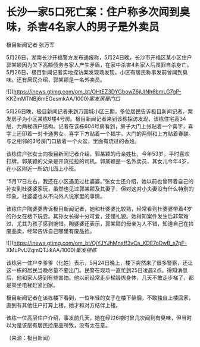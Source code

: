 # 长沙一家5口死亡案：住户称多次闻到臭味，杀害4名家人的男子是外卖员

极目新闻记者 张万军

5月26日，湖南长沙开福警方发布通报称，5月24日晚，长沙市开福区某小区住户郭某颖因为欠下高额债务与家人产生矛盾，在家中杀害4名家人后畏罪自杀身亡。5月26日，极目新闻记者实地探访案发现场发现，小区有居民称事发前曾闻到臭味。还有居民介绍，郭某颖是一名外卖员。

![](https://inews.gtimg.com/om_bt/OHtEZ3DYGbowZ6jUINh6bmLG7gP-
KKZmMTNBj6mEGesmkAA/1000)_案发房屋门口_

5月26日晚，极目新闻记者来到万国城小区三期，多位居民告诉极目新闻记者，案发房子为小区某栋6楼4号房。极目新闻记者来到该栋探访发现，该栋住宅高34层，为两梯四户结构。记者在该栋604号房看到，房子大门上张贴着一个喜字，喜字上还印着一对卡通男女。喜字下方贴着一个福字。大门的两侧和上方贴着春联。与之相邻的3号房门口放着一个火盆，里面有烧过的香烛。

该栋住户张女士向极目新闻记者介绍，郭某颖的母亲姓杜，今年53岁，平时喜欢打牌。郭某颖的父亲是开货拉拉的司机。郭某颖是一名外卖员，其女儿今年4岁，在小区附近一所幼儿园上小班。

“5月17日左右，我还在小区遇见过杜婆婆。”张女士还介绍，她以前也曾带着自己的孙女到杜婆婆家玩，虽然也见过郭某颖及其妻子，但对这对小夫妻没有什么特别的印象，杜婆婆也从不向外人说家里的事情。

该栋住户陶婆婆告诉极目新闻记者，她和杜婆婆比较熟，经常看到杜婆婆带着4岁的孙女在楼下玩耍。其孙女长得十分可爱，还懂礼貌。她得知案件发生后非常难过，尤其为孩子感到惋惜。陶婆婆还表示，郭某颖的母亲为人不错，知道自己在捡废品卖，经常告诉自己哪里有废品捡。

![](https://inews.gtimg.com/om_bt/OjYJYJhMnaff3vCa_KDE7oDwB_s7pF-
XMuPvUZqmQTJikAA/1000)_案发楼栋_

该栋另一住户李爹爹（化姓）表示，5月24日晚上，楼下突然来了很多警察，还让这一栋的居民当晚尽量不要出门。民警在现场一直忙到25日凌晨2点。得知消息后，他和家人感到有些害怕。他以前经常走步梯锻炼身体，几天不敢走步梯了，都是乘坐电梯赶紧回家。

极目新闻记者在该栋楼下看到，一位年轻的女子在楼下徘徊，不敢独自上楼回家，直到有其他住户打算上楼，她才和对方结伴上楼。

该栋一位高层住户介绍，事发前几天，她在经过6楼时曾几次闻到有臭味，但当时以为是该层有居民捡废品所致，没有太在意。

（来源：极目新闻）

